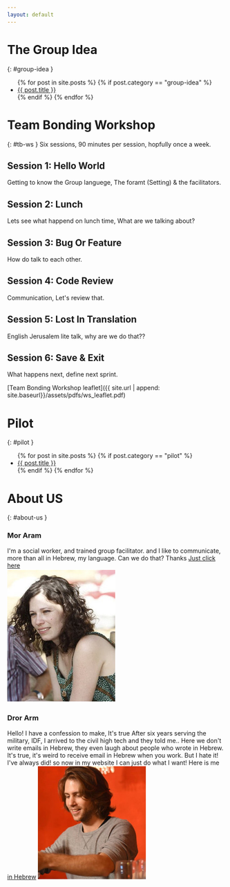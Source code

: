 ```yaml
---
layout: default
---
```



# The Group Idea
{: #group-idea }

<ul>
  {% for post in site.posts %}
   {% if post.category == "group-idea" %}
    <li>
      <a href="{{site.baseurl | append:  post.url }}">{{ post.title }}</a>
    </li>
   {% endif %}
  {% endfor %}
</ul>


# Team Bonding Workshop
{: #tb-ws }
Six sessions, 90 minutes per session, hopfully once a week.

## Session 1: Hello World
Getting to know the Group languege, The foramt (Setting) & the facilitators.

## Session 2: Lunch
Lets see what happend on lunch time, What are we talking about?

## Session 3: Bug Or Feature
How do talk to each other.

## Session 4: Code Review
Communication, Let's review that.

## Session 5: Lost In Translation
English Jerusalem lite talk, why are we do that??

## Session 6: Save & Exit
What happens next, define next sprint.

[Team Bonding Workshop leaflet]({{ site.url | append: site.baseurl}}/assets/pdfs/ws_leaflet.pdf)


# Pilot
{: #pilot }
<ul>
  {% for post in site.posts %}
   {% if post.category == "pilot" %}
    <li>
      <a href="{{site.baseurl | append:  post.url }}">{{ post.title }}</a>
    </li>
   {% endif %}
  {% endfor %}
</ul>



# About US
{: #about-us }
### Mor Aram
 I'm a social worker, and trained group facilitator.
 and I like to communicate, more than all in Hebrew, my language.
 Can we do that? Thanks
[Just click here](./mor_in_hebrew.md)     
 ![Octocat](assets/images/mor.jpg)

### Dror Arm
Hello! I have a confession to make, It's true After six years serving the military, IDF, I arrived to the civil high tech and they told me..
Here we don't write emails in Hebrew, they even laugh about people who wrote in Hebrew.  It's true, it's weird to receive email in Hebrew when you work.
But I hate it! I've always did! so now in my website I can just do what I want!
Here is me [in Hebrew](./dror_in_hebrew.md)
 ![Octocat](assets/images/dror.jpg)
